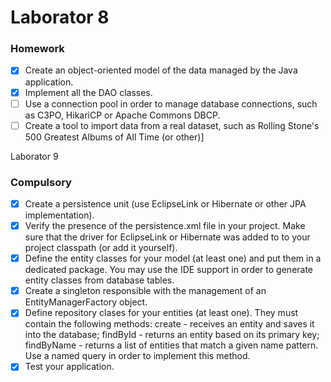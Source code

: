 # Laborator 8

### Homework
- [x] Create an object-oriented model of the data managed by the Java application.
- [x] Implement all the DAO classes.
- [ ] Use a connection pool in order to manage database connections, such as C3PO, HikariCP or Apache Commons DBCP.
- [ ] Create a tool to import data from a real dataset, such as Rolling Stone's 500 Greatest Albums of All Time (or other)]

Laborator 9
### Compulsory
- [x] Create a persistence unit (use EclipseLink or Hibernate or other JPA implementation). 
- [x] Verify the presence of the persistence.xml file in your project. Make sure that the driver for EclipseLink or Hibernate was added to to your project classpath (or add it yourself).
- [x] Define the entity classes for your model (at least one) and put them in a dedicated package. You may use the IDE support in order to generate entity classes from database tables.
- [x] Create a singleton responsible with the management of an EntityManagerFactory object.
- [x] Define repository clases for your entities (at least one). They must contain the following methods:
create - receives an entity and saves it into the database;
findById - returns an entity based on its primary key;
findByName - returns a list of entities that match a given name pattern. Use a named query in order to implement this method.
- [x] Test your application.
